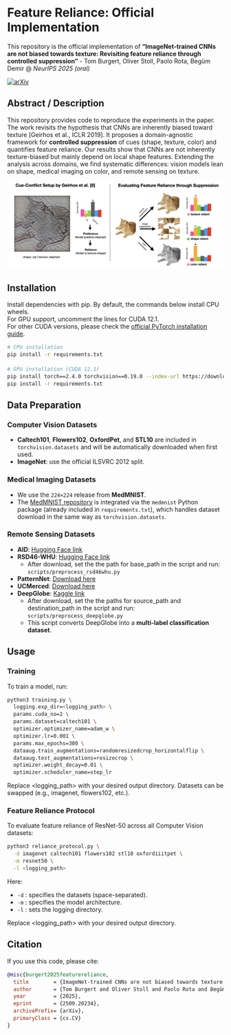 # Feature Reliance: Official Implementation

This repository is the official implementation of **“ImageNet-trained CNNs are not biased towards texture: Revisiting feature reliance through controlled suppression”**  - Tom Burgert, Oliver Stoll, Paolo Rota, Begüm Demir @ *NeurIPS 2025 (oral)*

[![arXiv](https://img.shields.io/badge/arXiv-2509.20234-b31b1b.svg)](https://arxiv.org/abs/2509.20234)

## Abstract / Description

This repository provides code to reproduce the experiments in the paper. The work revisits the hypothesis that CNNs are inherently biased toward texture [Geirhos et al., ICLR 2019]. It proposes a domain-agnostic framework for **controlled suppression** of cues (shape, texture, color) and quantifies feature reliance. Our results show that CNNs are not inherently texture-biased but mainly depend on local shape features. Extending the analysis across domains, we find systematic differences: vision models lean on shape, medical imaging on color, and remote sensing on texture.

![Overview of the method](method_overview.png)

## Installation

Install dependencies with pip. By default, the commands below install CPU wheels.  
For GPU support, uncomment the lines for CUDA 12.1.  
For other CUDA versions, please check the [official PyTorch installation guide](https://pytorch.org/get-started/locally/).

```bash
# CPU installation
pip install -r requirements.txt

# GPU installation (CUDA 12.1)
pip install torch==2.4.0 torchvision==0.19.0 --index-url https://download.pytorch.org/whl/cu121
pip install -r requirements.txt
```

## Data Preparation

### Computer Vision Datasets
- **Caltech101**, **Flowers102**, **OxfordPet**, and **STL10** are included in `torchvision.datasets` and will be automatically downloaded when first used.  
- **ImageNet**: use the official ILSVRC 2012 split.

### Medical Imaging Datasets
- We use the `224×224` release from **MedMNIST**.  
- The [MedMNIST repository](https://github.com/MedMNIST/MedMNIST/tree/main) is integrated via the `medmnist` Python package (already included in `requirements.txt`), which handles dataset download in the same way as `torchvision.datasets`.

### Remote Sensing Datasets
- **AID**: [Hugging Face link](https://huggingface.co/datasets/blanchon/AID)  
- **RSD46-WHU**: [Hugging Face link](https://huggingface.co/datasets/jonathan-roberts1/RSD46-WHU/tree/main/data)  
  - After download, set the the path for base_path in the script and run: `scripts/preprocess_rsd46whu.py`
- **PatternNet**: [Download here](https://sites.google.com/view/zhouwx/dataset)  
- **UCMerced**: [Download here](http://weegee.vision.ucmerced.edu/datasets/landuse.html)  
- **DeepGlobe**: [Kaggle link](https://www.kaggle.com/datasets/balraj98/deepglobe-land-cover-classification-dataset)  
  - After download, set the the paths for source_path and destination_path in the script and run: `scripts/preprocess_deepglobe.py`
  - This script converts DeepGlobe into a **multi-label classification dataset**.

## Usage

### Training

To train a model, run:

```bash
python3 training.py \
  logging.exp_dir=<logging_path> \
  params.cuda_no=2 \
  params.dataset=caltech101 \
  optimizer.optimizer_name=adam_w \
  optimizer.lr=0.001 \
  params.max_epochs=300 \
  dataaug.train_augmentations=randomresizedcrop_horizontalflip \
  dataaug.test_augmentations=resizecrop \
  optimizer.weight_decay=0.01 \
  optimizer.scheduler_name=step_lr
```

Replace <logging_path> with your desired output directory.
Datasets can be swapped (e.g., imagenet, flowers102, etc.).

### Feature Reliance Protocol

To evaluate feature reliance of ResNet-50 across all Computer Vision datasets:

```bash
python3 reliance_protocol.py \
  -d imagenet caltech101 flowers102 stl10 oxfordiiitpet \
  -m resnet50 \
  -l <logging_path>
```

Here:
- `-d` : specifies the datasets (space-separated).  
- `-m` : specifies the model architecture.  
- `-l` : sets the logging directory.  

Replace <logging_path> with your desired output directory.

## Citation

If you use this code, please cite:

```bibtex
@misc{burgert2025featurereliance,
  title        = {ImageNet‐trained CNNs are not biased towards texture: Revisiting feature reliance through controlled suppression},
  author       = {Tom Burgert and Oliver Stoll and Paolo Rota and Begüm Demir},
  year         = {2025},
  eprint       = {2509.20234},
  archivePrefix= {arXiv},
  primaryClass = {cs.CV}
}
```
